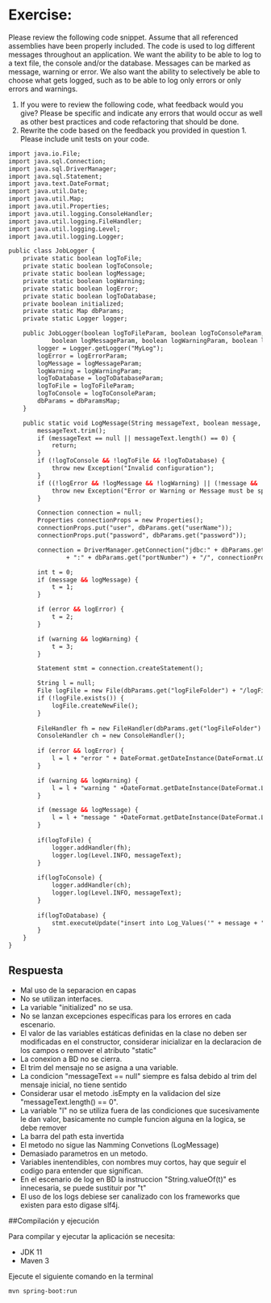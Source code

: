 # Exercise:
Please review the following code snippet. Assume that all referenced assemblies have been properly included. 
The code is used to log different messages throughout an application. We want the ability to be able to log to a text file, the console and/or the database. Messages can be marked as message, warning or error. We also want the ability to selectively be able to choose what gets logged, such as to be able to log only errors or only errors and warnings. 
1.	If you were to review the following code, what feedback would you give? Please be specific and indicate any errors that would occur as well as other best practices and code refactoring that should be done. 
2.	Rewrite the code based on the feedback you provided in question 1. Please include unit tests on your code.


```html
import java.io.File;
import java.sql.Connection;
import java.sql.DriverManager;
import java.sql.Statement;
import java.text.DateFormat;
import java.util.Date;
import java.util.Map;
import java.util.Properties;
import java.util.logging.ConsoleHandler;
import java.util.logging.FileHandler;
import java.util.logging.Level;
import java.util.logging.Logger;

public class JobLogger {
	private static boolean logToFile;
	private static boolean logToConsole;
	private static boolean logMessage;
	private static boolean logWarning;
	private static boolean logError;
	private static boolean logToDatabase;
	private boolean initialized;
	private static Map dbParams;
	private static Logger logger;

	public JobLogger(boolean logToFileParam, boolean logToConsoleParam, boolean logToDatabaseParam,
			boolean logMessageParam, boolean logWarningParam, boolean logErrorParam, Map dbParamsMap) {
		logger = Logger.getLogger("MyLog");  
		logError = logErrorParam;
		logMessage = logMessageParam;
		logWarning = logWarningParam;
		logToDatabase = logToDatabaseParam;
		logToFile = logToFileParam;
		logToConsole = logToConsoleParam;
		dbParams = dbParamsMap;
	}

	public static void LogMessage(String messageText, boolean message, boolean warning, boolean error) throws Exception {
		messageText.trim();
		if (messageText == null || messageText.length() == 0) {
			return;
		}
		if (!logToConsole && !logToFile && !logToDatabase) {
			throw new Exception("Invalid configuration");
		}
		if ((!logError && !logMessage && !logWarning) || (!message && !warning && !error)) {
			throw new Exception("Error or Warning or Message must be specified");
		}

		Connection connection = null;
		Properties connectionProps = new Properties();
		connectionProps.put("user", dbParams.get("userName"));
		connectionProps.put("password", dbParams.get("password"));

		connection = DriverManager.getConnection("jdbc:" + dbParams.get("dbms") + "://" + dbParams.get("serverName")
				+ ":" + dbParams.get("portNumber") + "/", connectionProps);

		int t = 0;
		if (message && logMessage) {
			t = 1;
		}

		if (error && logError) {
			t = 2;
		}

		if (warning && logWarning) {
			t = 3;
		}

		Statement stmt = connection.createStatement();

		String l = null;
		File logFile = new File(dbParams.get("logFileFolder") + "/logFile.txt");
		if (!logFile.exists()) {
			logFile.createNewFile();
		}
		
		FileHandler fh = new FileHandler(dbParams.get("logFileFolder") + "/logFile.txt");
		ConsoleHandler ch = new ConsoleHandler();
		
		if (error && logError) {
			l = l + "error " + DateFormat.getDateInstance(DateFormat.LONG).format(new Date()) + messageText;
		}

		if (warning && logWarning) {
			l = l + "warning " +DateFormat.getDateInstance(DateFormat.LONG).format(new Date()) + messageText;
		}

		if (message && logMessage) {
			l = l + "message " +DateFormat.getDateInstance(DateFormat.LONG).format(new Date()) + messageText;
		}
		
		if(logToFile) {
			logger.addHandler(fh);
			logger.log(Level.INFO, messageText);
		}
		
		if(logToConsole) {
			logger.addHandler(ch);
			logger.log(Level.INFO, messageText);
		}
		
		if(logToDatabase) {
			stmt.executeUpdate("insert into Log_Values('" + message + "', " + String.valueOf(t) + ")");
		}
	}
}

```

## Respuesta
* Mal uso de la separacion en capas
* No se utilizan interfaces.
* La variable "initialized" no se usa.
* No se lanzan excepciones específicas para los errores en cada escenario.
* El valor de las variables estáticas definidas en la clase no deben ser modificadas en el constructor, considerar inicializar en la declaracion de los campos o remover el atributo "static"  
* La conexion a BD no se cierra.
* El trim del mensaje no se asigna a una variable.  
* La condicion "messageText == null" siempre es falsa debido al trim del mensaje inicial, no tiene sentido
* Considerar usar el metodo .isEmpty en la validacion del size "messageText.length() == 0".
* La variable "l" no se utiliza fuera de las condiciones que sucesivamente le dan valor, basicamente no cumple funcion alguna en la logica, se debe remover
* La barra del path esta invertida
* El metodo no sigue las Namming Convetions (LogMessage)
* Demasiado parametros en un metodo.
* Variables inentendibles, con nombres muy cortos, hay que seguir el codigo para entender que significan.
* En el escenario de log en BD la instruccion "String.valueOf(t)" es innecesaria, se puede sustituir por "t"  
* El uso de los logs debiese ser canalizado con los frameworks que existen para esto digase slf4j.

##Compilación y ejecución 

Para compilar y ejecutar la aplicación se necesita:

* JDK 11
* Maven 3

Ejecute el siguiente comando en la terminal

```shell
mvn spring-boot:run
```












